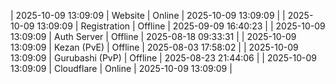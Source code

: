 | 2025-10-09 13:09:09 | Website | Online | 2025-10-09 13:09:09 |
| 2025-10-09 13:09:09 | Registration | Offline | 2025-09-09 16:40:23 |
| 2025-10-09 13:09:09 | Auth Server | Offline | 2025-08-18 09:33:31 |
| 2025-10-09 13:09:09 | Kezan (PvE) | Offline | 2025-08-03 17:58:02 |
| 2025-10-09 13:09:09 | Gurubashi (PvP) | Offline | 2025-08-23 21:44:06 |
| 2025-10-09 13:09:09 | Cloudflare | Online | 2025-10-09 13:09:09 |
